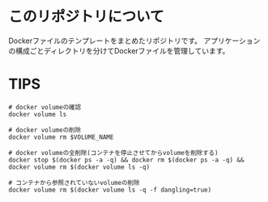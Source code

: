 # このリポジトリについて
Dockerファイルのテンプレートをまとめたリポジトリです。
アプリケーションの構成ごとディレクトリを分けてDockerファイルを管理しています。

# TIPS

```
# docker volumeの確認
docker volume ls

# docker volumeの削除
docker volume rm $VOLUME_NAME

# docker volumeの全削除(コンテナを停止させてからvolumeを削除する)
docker stop $(docker ps -a -q) && docker rm $(docker ps -a -q) && docker volume rm $(docker volume ls -q)

# コンテナから参照されていないvolumeの削除
docker volume rm $(docker volume ls -q -f dangling=true)
```
